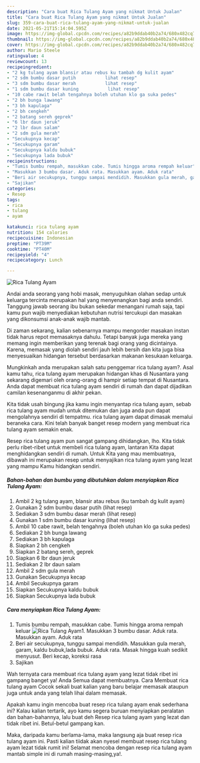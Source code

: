 ```yaml
---
description: "Cara buat Rica Tulang Ayam yang nikmat Untuk Jualan"
title: "Cara buat Rica Tulang Ayam yang nikmat Untuk Jualan"
slug: 359-cara-buat-rica-tulang-ayam-yang-nikmat-untuk-jualan
date: 2021-05-21T15:14:04.595Z
image: https://img-global.cpcdn.com/recipes/a82b9ddab40b2a74/680x482cq70/rica-tulang-ayam-foto-resep-utama.jpg
thumbnail: https://img-global.cpcdn.com/recipes/a82b9ddab40b2a74/680x482cq70/rica-tulang-ayam-foto-resep-utama.jpg
cover: https://img-global.cpcdn.com/recipes/a82b9ddab40b2a74/680x482cq70/rica-tulang-ayam-foto-resep-utama.jpg
author: Mario Steele
ratingvalue: 4
reviewcount: 13
recipeingredient:
- "2 kg tulang ayam blansir atau rebus ku tambah dg kulit ayam"
- "2 sdm bumbu dasar putih           lihat resep"
- "3 sdm bumbu dasar merah           lihat resep"
- "1 sdm bumbu dasar kuning           lihat resep"
- "10 cabe rawit belah tengahnya boleh utuhan klo ga suka pedes"
- "2 bh bunga lawang"
- "3 bh kapulaga"
- "2 bh cengkeh"
- "2 batang sereh geprek"
- "6 lbr daun jeruk"
- "2 lbr daun salam"
- "2 sdm gula merah"
- "Secukupnya kecap"
- "Secukupnya garam"
- "Secukupnya kaldu bubuk"
- "Secukupnya lada bubuk"
recipeinstructions:
- "Tumis bumbu rempah, masukkan cabe. Tumis hingga aroma rempah keluar"
- "Masukkan 3 bumbu dasar. Aduk rata. Masukkan ayam. Aduk rata"
- "Beri air secukupnya, tunggu sampai mendidih. Masukkan gula merah, garam, kaldu bubuk,lada bubuk. Aduk rata. Masak hingga kuah sedikit menyusut. Beri kecap, koreksi rasa"
- "Sajikan"
categories:
- Resep
tags:
- rica
- tulang
- ayam

katakunci: rica tulang ayam 
nutrition: 154 calories
recipecuisine: Indonesian
preptime: "PT39M"
cooktime: "PT40M"
recipeyield: "4"
recipecategory: Lunch

---
```



![Rica Tulang Ayam](https://img-global.cpcdn.com/recipes/a82b9ddab40b2a74/680x482cq70/rica-tulang-ayam-foto-resep-utama.jpg)

Andai anda seorang yang hobi masak, menyuguhkan olahan sedap untuk keluarga tercinta merupakan hal yang menyenangkan bagi anda sendiri. Tanggung jawab seorang ibu bukan sekedar menangani rumah saja, tapi kamu pun wajib menyediakan kebutuhan nutrisi tercukupi dan masakan yang dikonsumsi anak-anak wajib mantab.

Di zaman  sekarang, kalian sebenarnya mampu mengorder masakan instan tidak harus repot memasaknya dahulu. Tetapi banyak juga mereka yang memang ingin memberikan yang terenak bagi orang yang dicintainya. Karena, memasak yang diolah sendiri jauh lebih bersih dan kita juga bisa menyesuaikan hidangan tersebut berdasarkan makanan kesukaan keluarga. 



Mungkinkah anda merupakan salah satu penggemar rica tulang ayam?. Asal kamu tahu, rica tulang ayam merupakan hidangan khas di Nusantara yang sekarang digemari oleh orang-orang di hampir setiap tempat di Nusantara. Anda dapat membuat rica tulang ayam sendiri di rumah dan dapat dijadikan camilan kesenanganmu di akhir pekan.

Kita tidak usah bingung jika kamu ingin menyantap rica tulang ayam, sebab rica tulang ayam mudah untuk ditemukan dan juga anda pun dapat mengolahnya sendiri di tempatmu. rica tulang ayam dapat dimasak memalui beraneka cara. Kini telah banyak banget resep modern yang membuat rica tulang ayam semakin enak.

Resep rica tulang ayam pun sangat gampang dihidangkan, lho. Kita tidak perlu ribet-ribet untuk membeli rica tulang ayam, lantaran Kita dapat menghidangkan sendiri di rumah. Untuk Kita yang mau membuatnya, dibawah ini merupakan resep untuk menyajikan rica tulang ayam yang lezat yang mampu Kamu hidangkan sendiri.

<!--inarticleads1-->

##### Bahan-bahan dan bumbu yang dibutuhkan dalam menyiapkan Rica Tulang Ayam:

1. Ambil 2 kg tulang ayam, blansir atau rebus (ku tambah dg kulit ayam)
1. Gunakan 2 sdm bumbu dasar putih           (lihat resep)
1. Sediakan 3 sdm bumbu dasar merah           (lihat resep)
1. Gunakan 1 sdm bumbu dasar kuning           (lihat resep)
1. Ambil 10 cabe rawit, belah tengahnya (boleh utuhan klo ga suka pedes)
1. Sediakan 2 bh bunga lawang
1. Sediakan 3 bh kapulaga
1. Siapkan 2 bh cengkeh
1. Siapkan 2 batang sereh, geprek
1. Siapkan 6 lbr daun jeruk
1. Sediakan 2 lbr daun salam
1. Ambil 2 sdm gula merah
1. Gunakan Secukupnya kecap
1. Ambil Secukupnya garam
1. Siapkan Secukupnya kaldu bubuk
1. Siapkan Secukupnya lada bubuk




<!--inarticleads2-->

##### Cara menyiapkan Rica Tulang Ayam:

1. Tumis bumbu rempah, masukkan cabe. Tumis hingga aroma rempah keluar
<img src="https://img-global.cpcdn.com/steps/6e1b87395baf4415/160x128cq70/rica-tulang-ayam-langkah-memasak-1-foto.jpg" alt="Rica Tulang Ayam">1. Masukkan 3 bumbu dasar. Aduk rata. Masukkan ayam. Aduk rata
1. Beri air secukupnya, tunggu sampai mendidih. Masukkan gula merah, garam, kaldu bubuk,lada bubuk. Aduk rata. Masak hingga kuah sedikit menyusut. Beri kecap, koreksi rasa
1. Sajikan




Wah ternyata cara membuat rica tulang ayam yang lezat tidak ribet ini gampang banget ya! Anda Semua dapat membuatnya. Cara Membuat rica tulang ayam Cocok sekali buat kalian yang baru belajar memasak ataupun juga untuk anda yang telah lihai dalam memasak.

Apakah kamu ingin mencoba buat resep rica tulang ayam enak sederhana ini? Kalau kalian tertarik, ayo kamu segera buruan menyiapkan peralatan dan bahan-bahannya, lalu buat deh Resep rica tulang ayam yang lezat dan tidak ribet ini. Betul-betul gampang kan. 

Maka, daripada kamu berlama-lama, maka langsung aja buat resep rica tulang ayam ini. Pasti kalian tiidak akan nyesel membuat resep rica tulang ayam lezat tidak rumit ini! Selamat mencoba dengan resep rica tulang ayam mantab simple ini di rumah masing-masing,ya!.

